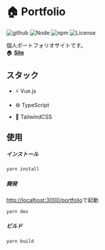 # 🏠 Portfolio

![github](https://github.com/kensoz/portfolio/actions/workflows/main.yml/badge.svg)  ![Node](https://img.shields.io/badge/Node.js-v18.0.0-fb7185.svg?logo=&style=flat-square) ![npm](https://img.shields.io/badge/npm-v2.0.0-84CC16.svg?style=flat-square) ![License](https://img.shields.io/badge/License-MPL-0284C7.svg?logo=&style=flat-square)

個人ポートフォリオサイトです。  
🏠 **[Site](https://kensoz.github.io/portfolio/)**

## スタック

- ⚡️ Vue.js

- ⚙️ TypeScript

- 🎨 TailwindCSS

  

## 使用

##### インストール

```bash
yarn install
```

##### 開発

[http://localhost:3000/portfolio](http://localhost:3000/portfolio/)で起動

```bash
yarn dev
```

##### ビルド

```bash
yarn build
```

